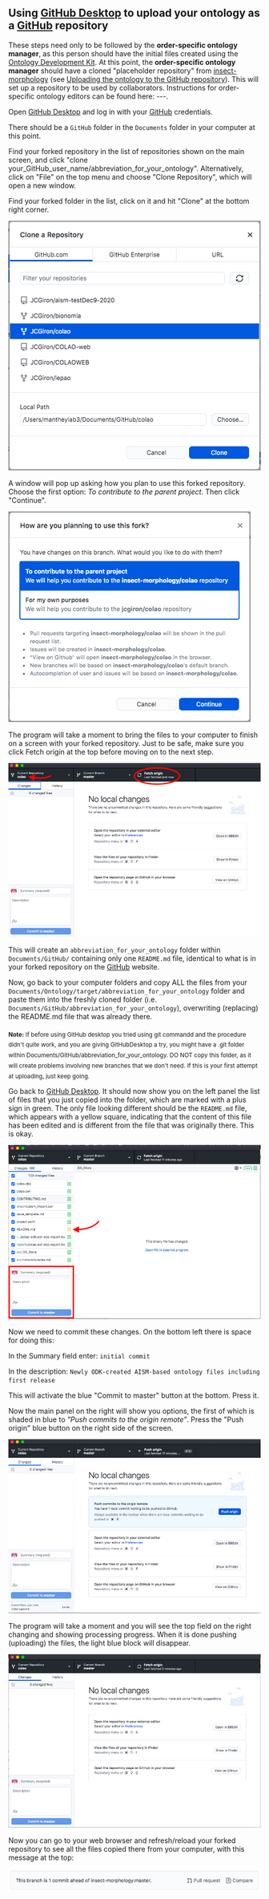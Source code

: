 ## Using [GitHub Desktop](https://desktop.github.com/) to upload your ontology as a [GitHub](https://github.com/) repository 

These steps need only to be followed by the **order-specific ontology manager**, as this person should have the initial files created using the [Ontology Development Kit](https://github.com/INCATools/ontology-development-kit). At this point, the **order-specific ontology manager** should have a cloned "placeholder repository" from [insect-morphology](https://github.com/insect-morphology) (see [Uploading the ontology to the GitHub repository](https://github.com/insect-morphology/Manual/blob/main/Sections/Upload-initial-ontology-as-GitHub-repository.md)). This will set up a repository to be used by collaborators. Instructions for order-specific ontology editors can be found here: ---.

Open [GitHub Desktop](https://desktop.github.com/) and log in with your [GitHub](https://github.com/) credentials.

There should be a `GitHub` folder in the `Documents` folder in your computer at this point. 

Find your forked repository in the list of repositories shown on the main screen, and click "clone your_GitHub_user_name/abbreviation_for_your_ontology". Alternatively, click on "File" on the top menu and choose "Clone Repository", which will open a new window.

Find your forked folder in the list, click on it and hit "Clone" at the bottom right corner.

![GitHub Desktop - Clone](https://github.com/insect-morphology/Manual/blob/main/img/GitHubDT-Clone.png)

A window will pop up asking how you plan to use this forked repository. Choose the first option: _To contribute to the parent project_. Then click "Continue".

![GitHub Desktop - What for?](https://github.com/insect-morphology/Manual/blob/main/img/GitHubDT-WhatFor.png)

The program will take a moment to bring the files to your computer to finish on a screen with your forked repository. Just to be safe, make sure you click Fetch origin at the top before moving on to the next step.

![GitHub Desktop - Cloned](https://github.com/insect-morphology/Manual/blob/main/img/GitHubDT-Cloned.png)

This will create an `abbreviation_for_your_ontology` folder within `Documents/GitHub/` containing only one `README.md` file, identical to what is in your forked repository on the [GitHub](https://github.com/) website.

Now, go back to your computer folders and copy ALL the files from your `Documents/Ontology/target/abbreviation_for_your_ontology` folder and paste them into the freshly cloned folder (i.e. `Documents/GitHub/abbreviation_for_your_ontology`), overwriting (replacing) the README.md file that was already there.

<p>
<sub>
<b>Note:</b> If before using GitHub desktop you tried using git commandd and the procedure didn't quite work, and you are giving GitHubDesktop a try, you might have a .git folder within Documents/GitHub/abbreviation_for_your_ontology. DO NOT copy this folder, as it will create problems involving new branches that we don't need. If this is your first attempt at uploading, just keep going.
</sub>
</p>

Go back to [GitHub Desktop](https://desktop.github.com/). It should now show you on the left panel the list of files that you just copied into the folder, which are marked with a plus sign in green. The only file looking different should be the `README.md` file, which appears with a yellow square, indicating that the content of this file has been edited and is different from the file that was originally there. This is okay.

![GitHub Desktop - Commit](https://github.com/insect-morphology/Manual/blob/main/img/GitHubDT-Commit.png)

Now we need to commit these changes. On the bottom left there is space for doing this:

In the Summary field enter: `initial commit`

In the description: `Newly ODK-created AISM-based ontology files including first release`

This will activate the blue "Commit to master" button at the bottom. Press it.

Now the main panel on the right will show you options, the first of which is shaded in blue to _"Push commits to the origin remote"_. Press the "Push origin" blue button on the right side of the screen.

![GitHub Desktop - Push](https://github.com/insect-morphology/Manual/blob/main/img/GitHubDT-Push.png)

The program will take a moment and you will see the top field on the right changing and showing processing progress. When it is done pushing (uploading) the files, the light blue block will disappear.

![GitHub Desktop - Pushed](https://github.com/insect-morphology/Manual/blob/main/img/GitHubDT-Pushed.png)


Now you can go to your web browser and refresh/reload your forked repository to see all the files copied there from your computer, with this message at the top:

![GitHub Branch Ahead](https://github.com/insect-morphology/Manual/blob/main/img/GitHubBranchEven.png)
